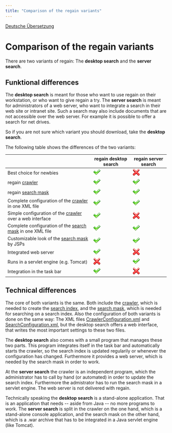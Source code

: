 ```yaml
---
title: "Comparison of the regain variants"
---
```


[Deutsche Übersetzung](/de/project_info/variant_comparison/)

Comparison of the regain variants
=================================

There are two variants of regain: The **desktop search** and the **server search**.

Funktional differences
----------------------

The **desktop search** is meant for those who want to use regain on their workstation, or who want to give regain a try. The **server search** is meant for administrators of a web server, who want to integrate a search in their web site or intranet site. Such a search may also include documents that are not accessible over the web server. For example it is possible to offer a search for net drives.

So if you are not sure which variant you should download, take the **desktop search**.

The following table shows the differences of the two variants:

| | regain desktop search | regain server search |
| --- | --- | --- |
| Best choice for newbies | ![yes](/images/yes.png) | ![no](/images/no.png) |
| regain [crawler](/en/components/crawler/) | ![yes](/images/yes.png) | ![yes](/images/yes.png) |
| regain [search mask](/en/components/search_mask/) | ![yes](/images/yes.png) | ![yes](/images/yes.png) |
| Complete configuration of the [crawler](/en/componenents/crawler/) in one XML file | ![yes](/images/yes.png) | ![yes](/images/yes.png) |
| Simple configuration of the [crawler](/en/componenents/crawler/) over a web interface | ![yes](/images/yes.png) | ![no](/images/no.png) |
| Complete configuration of the [search mask](/en/componenents/search_mask/) in one XML file | ![yes](/images/yes.png) | ![yes](/images/yes.png) |
| Customizable look of the [search mask](/en/componenents/search_mask/) by JSPs | ![yes](/images/yes.png) | ![yes](/images/yes.png) |
| Integrated web server | ![yes](/images/yes.png) | ![no](/images/no.png) |
| Runs in a servlet engine (e.g. Tomcat) | ![no](/images/no.png) | ![yes](/images/yes.png) |
| Integration in the task bar | ![yes](/images/yes.png) | ![no](/images/no.png) |

Technical differences
---------------------

The core of both variants is the same. Both include the [crawler](/en/components/crawler/), which is needed to create the [search index](/en/components/search_index/), and the [search mask](/en/components/search_mask/), which is needed for searching on a search index. Also the configuration of both variants is done on the same way: The XML files [CrawlerConfiguration.xml](/en/config/crawlerconfiguration_xml/) and [SearchConfiguration.xml](/en/config/searchconfiguration_xml/), but the desktop search offers a web interface, that writes the most important settings to these two files.

The **desktop search** also comes with a small program that manages these two parts. This program integrates itself in the task bar and automatically starts the crawler, so the search index is updated regularily or whenever the configuration has changed. Furthermore it provides a web server, which is needed by the search mask in order to work.

At the **server search** the crawler is an independent program, which the administrator has to call by hand (or automated) in order to update the search index. Furthermore the admistrator has to run the search mask in a servlet engine. The web server is not delivered with regain.

Technically speaking the **desktop search** is a stand-alone application. That is an application that needs -- aside from Java -- no more programs to work. The **server search** is split in the crawler on the one hand, which is a stand-alone console application, and the search mask on the other hand, which is a .war archive that has to be integrated in a Java servlet engine (like Tomcat).
